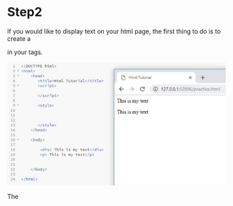 # Step2
If you would like to display text on your html page, the first thing to do is to create a <div> in your <body> tags.
  
![](https://github.com/RyanGlascock/FinalProject/blob/master/Images/div.JPG)

The <style> tags are used to add css where you can customize the look of your text.
  
![](https://github.com/RyanGlascock/FinalProject/blob/master/Images/divColor.JPG)

The css above shows that now every <div> will have red text.
  
![](https://github.com/RyanGlascock/FinalProject/blob/master/Images/class.JPG)

You can choose class selectors to change different <p> and <div> styles.
  
[Here is a link to go more indepth](https://www.w3schools.com/css/css_syntax.asp)

### [Back to home page](https://github.com/RyanGlascock/FinalProject/blob/master/README.md)
